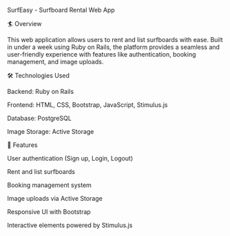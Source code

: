 SurfEasy - Surfboard Rental Web App

🏄 Overview

This web application allows users to rent and list surfboards with ease. Built in under a week using Ruby on Rails, the platform provides a seamless and user-friendly experience with features like authentication, booking management, and image uploads.

🛠️ Technologies Used

Backend: Ruby on Rails

Frontend: HTML, CSS, Bootstrap, JavaScript, Stimulus.js

Database: PostgreSQL

Image Storage: Active Storage


🚀 Features

User authentication (Sign up, Login, Logout)

Rent and list surfboards

Booking management system

Image uploads via Active Storage

Responsive UI with Bootstrap

Interactive elements powered by Stimulus.js
